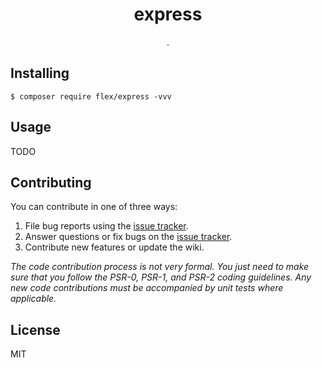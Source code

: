 <h1 align="center"> express </h1>

<p align="center"> .</p>


## Installing

```shell
$ composer require flex/express -vvv
```

## Usage

TODO

## Contributing

You can contribute in one of three ways:

1. File bug reports using the [issue tracker](https://github.com/flex/express/issues).
2. Answer questions or fix bugs on the [issue tracker](https://github.com/flex/express/issues).
3. Contribute new features or update the wiki.

_The code contribution process is not very formal. You just need to make sure that you follow the PSR-0, PSR-1, and PSR-2 coding guidelines. Any new code contributions must be accompanied by unit tests where applicable._

## License

MIT
